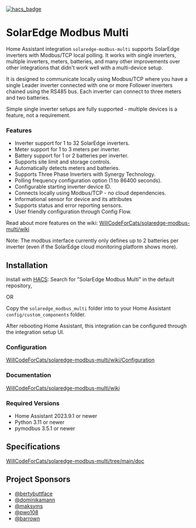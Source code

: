 [![hacs_badge](https://img.shields.io/badge/HACS-Default-41BDF5.svg?style=for-the-badge)](https://github.com/hacs/integration)

# SolarEdge Modbus Multi

Home Assistant integration `solaredge-modbus-multi` supports SolarEdge inverters with Modbus/TCP local polling. It works with single inverters, multiple inverters, meters, batteries, and many other improvements over other integrations that didn't work well with a multi-device setup.

It is designed to communicate locally using Modbus/TCP where you have a single Leader inverter connected with one or more Follower inverters chained using the RS485 bus. Each inverter can connect to three meters and two batteries.

Simple single inverter setups are fully supported - multiple devices is a feature, not a requirement.

### Features
* Inverter support for 1 to 32 SolarEdge inverters.
* Meter support for 1 to 3 meters per inverter.
* Battery support for 1 or 2 batteries per inverter.
* Supports site limit and storage controls.
* Automatically detects meters and batteries.
* Supports Three Phase Inverters with Synergy Technology.
* Polling frequency configuration option (1 to 86400 seconds).
* Configurable starting inverter device ID.
* Connects locally using Modbus/TCP - no cloud dependencies.
* Informational sensor for device and its attributes
* Supports status and error reporting sensors.
* User friendly configuration through Config Flow.

Read about more features on the wiki: [WillCodeForCats/solaredge-modbus-multi/wiki](https://github.com/WillCodeForCats/solaredge-modbus-multi/wiki)

Note: The modbus interface currently only defines up to 2 batteries per inverter (even if the SolarEdge cloud monitoring platform shows more).

## Installation
Install with [HACS](https://hacs.xyz): Search for "SolarEdge Modbus Multi" in the default repository,

OR

Copy the `solaredge_modbus_multi` folder into to your Home Assistant `config/custom_components` folder.

After rebooting Home Assistant, this integration can be configured through the integration setup UI.

### Configuration
[WillCodeForCats/solaredge-modbus-multi/wiki/Configuration](https://github.com/WillCodeForCats/solaredge-modbus-multi/wiki/Configuration)

### Documentation
[WillCodeForCats/solaredge-modbus-multi/wiki](https://github.com/WillCodeForCats/solaredge-modbus-multi/wiki)

### Required Versions
* Home Assistant 2023.9.1 or newer
* Python 3.11 or newer
* pymodbus 3.5.1 or newer

## Specifications
[WillCodeForCats/solaredge-modbus-multi/tree/main/doc](https://github.com/WillCodeForCats/solaredge-modbus-multi/tree/main/doc)

## Project Sponsors
* [@bertybuttface](https://github.com/bertybuttface)
* [@dominikamann](https://github.com/dominikamann)
* [@maksyms](https://github.com/maksyms)
* [@pwo108](https://github.com/pwo108)
* [@barrown](https://github.com/barrown)
